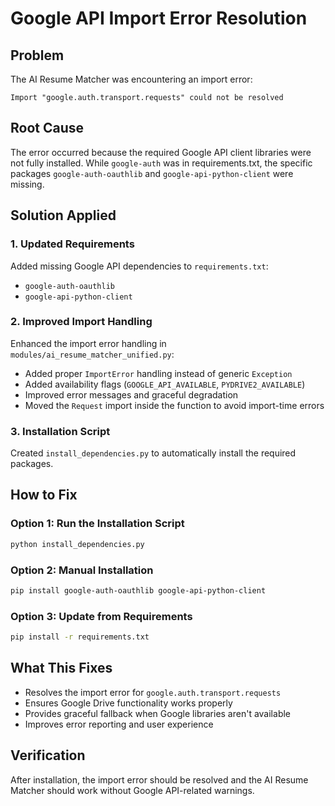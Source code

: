 # Google API Import Error Resolution

## Problem
The AI Resume Matcher was encountering an import error:
```
Import "google.auth.transport.requests" could not be resolved
```

## Root Cause
The error occurred because the required Google API client libraries were not fully installed. While `google-auth` was in requirements.txt, the specific packages `google-auth-oauthlib` and `google-api-python-client` were missing.

## Solution Applied

### 1. Updated Requirements
Added missing Google API dependencies to `requirements.txt`:
- `google-auth-oauthlib`
- `google-api-python-client`

### 2. Improved Import Handling
Enhanced the import error handling in `modules/ai_resume_matcher_unified.py`:
- Added proper `ImportError` handling instead of generic `Exception`
- Added availability flags (`GOOGLE_API_AVAILABLE`, `PYDRIVE2_AVAILABLE`)
- Improved error messages and graceful degradation
- Moved the `Request` import inside the function to avoid import-time errors

### 3. Installation Script
Created `install_dependencies.py` to automatically install the required packages.

## How to Fix

### Option 1: Run the Installation Script
```bash
python install_dependencies.py
```

### Option 2: Manual Installation
```bash
pip install google-auth-oauthlib google-api-python-client
```

### Option 3: Update from Requirements
```bash
pip install -r requirements.txt
```

## What This Fixes
- Resolves the import error for `google.auth.transport.requests`
- Ensures Google Drive functionality works properly
- Provides graceful fallback when Google libraries aren't available
- Improves error reporting and user experience

## Verification
After installation, the import error should be resolved and the AI Resume Matcher should work without Google API-related warnings.

